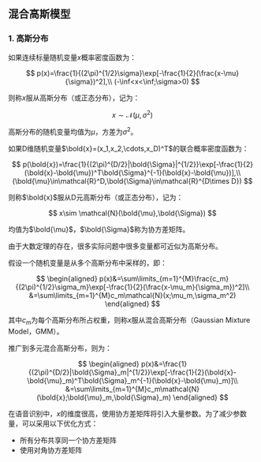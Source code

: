 ## 混合高斯模型

### 1. 高斯分布

如果连续标量随机变量$x$概率密度函数为：

$$
p(x)=\frac{1}{(2\pi)^{1/2}\sigma}\exp[-\frac{1}{2}(\frac{x-\mu}{\sigma})^2],\\
(-\inf<x<\inf;\sigma>0)
$$

则称$x$服从高斯分布（或正态分布），记为：

$$
x\sim \mathcal{N}(\mu,\sigma^2)
$$

高斯分布的随机变量均值为$\mu$，方差为$\sigma^2$。

如果D维随机变量$\bold{x}=(x_1,x_2,\cdots,x_D)^T$的联合概率密度函数为：

$$
p(\bold{x})=\frac{1}{(2\pi)^{D/2}|\bold{\Sigma}|^{1/2}}\exp[-\frac{1}{2}(\bold{x}-\bold{\mu})^T\bold{\Sigma}^{-1}(\bold{x}-\bold{\mu})],\\
(\bold{\mu}\in\mathcal{R}^D,\bold{\Sigma}\in\mathcal{R}^{D\times D})
$$

则称$\bold{x}$服从D元高斯分布（或正态分布），记为：

$$
x\sim \mathcal{N}(\bold{\mu},\bold{\Sigma})
$$

均值为$\bold{\mu}$，$\bold{\Sigma}$称为协方差矩阵。

由于大数定理的存在，很多实际问题中很多变量都可近似为高斯分布。

假设一个随机变量是从多个高斯分布中采样的，即：

$$
\begin{aligned}
p(x)&=\sum\limits_{m=1}^{M}\frac{c_m}{(2\pi)^{1/2}\sigma_m}\exp[-\frac{1}{2}(\frac{x-\mu_m}{\sigma_m})^2]\\
&=\sum\limits_{m=1}^{M}c_m\mathcal{N}(x;\mu_m,\sigma_m^2)
\end{aligned}
$$

其中$c_m$为每个高斯分布所占权重，则称$x$服从混合高斯分布（Gaussian Mixture Model，GMM）。

推广到多元混合高斯分布，则为：

$$
\begin{aligned}
p(x)&=\frac{1}{(2\pi)^{D/2}|\bold{\Sigma}_m|^{1/2}}\exp[-\frac{1}{2}(\bold{x}-\bold{\mu}_m)^T\bold{\Sigma}_m^{-1}(\bold{x}-\bold{\mu}_m)]\\
&=\sum\limits_{m=1}^{M}c_m\mathcal{N}(\bold{x};\bold{\mu}_m,\bold{\Sigma}_m)
\end{aligned}
$$

在语音识别中，$x$的维度很高，使用协方差矩阵将引入大量参数。为了减少参数量，可以采用以下优化方式：

- 所有分布共享同一个协方差矩阵
- 使用对角协方差矩阵
